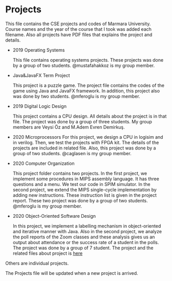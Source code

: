 

# Projects

  This file contains the CSE projects and codes of Marmara University. Course names and the year of the course that I took was added each filename. Also all projects have PDF files that explains the project and details.

* 2019 Operating Systems

  This file contains operating systems projects. These projects was done by a group of two students. @mustafahakkoz is my group member.
  
* Java&JavaFX Term Project

  This project is a puzzle game. The project file contains the codes of the game using Java and JavaFX framework. In addition, this project also was done by two students. @mferoglu is my group member.

* 2019 Digital Logic Design

  This project contains a CPU design. All details about the project is in that file. The project was done by a group of three students.
  My group members are Veysi Öz and M.Adem Evren Demirkuş.

* 2020 Microprocessors
  For this project, we design a CPU in logisim and in verilog. Then, we test the projects with FPGA kit. The details of the projects are included in related file. Also, this project was done by a group of two students. @caglasen is my group member.
  
* 2020 Computer Organization
  
  This project folder contains two projects. In the first project, we implement some procedures in MIPS assembly language. It has three questions and a menu. We test our code in SPIM simulator. In the second project, we extend the MIPS single-cycle implementation by adding new instructions. These instruction list is given in the project report. These two project was done by a group of two students. @mferoglu is my group member.
  
* 2020 Object-Oriented Software Design

  In this project, we implement a labelling mechanism in object-oriented and iterative manner with Java. Also in the second project, we analyze the poll reports of the Zoom classes and these analysis gives us an output about attendance or the success rate of a student in the polls. The project was done by a group of 7 student. The project and the related files about project is [here](https://github.com/enesgarip/CSE3063F20P1_GRP19 )

  

  
  
   

Others are individual projects. 

The Projects file will be updated when a new project is arrived.
